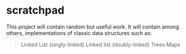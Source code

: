 # scratchpad
This project will contain random but useful work.
It will contain among others, implementations of classic data structures such as:
> Linked List (singly-linked)
> Linked list (doubly-linked)
> Trees
> Maps

